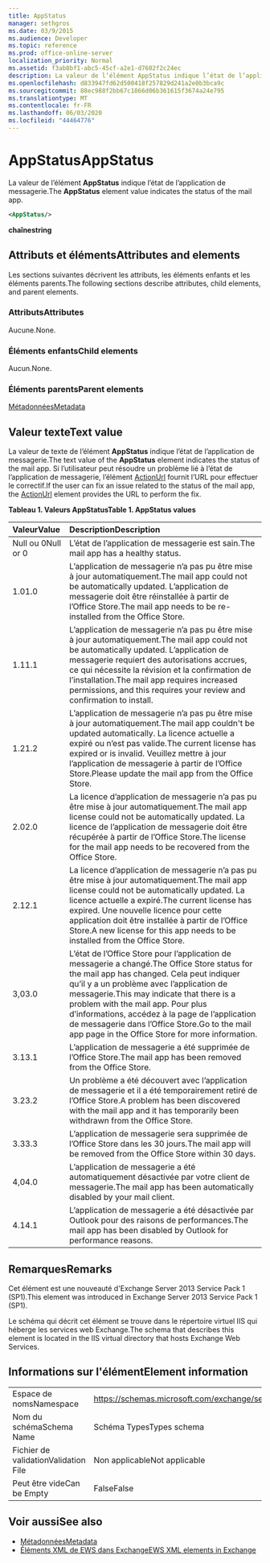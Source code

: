 ```yaml
---
title: AppStatus
manager: sethgros
ms.date: 03/9/2015
ms.audience: Developer
ms.topic: reference
ms.prod: office-online-server
localization_priority: Normal
ms.assetid: f3ab8bf1-abc5-45cf-a2e1-d7602f2c24ec
description: La valeur de l’élément AppStatus indique l’état de l’application de messagerie.
ms.openlocfilehash: d833947fd62d500418f257829d241a2e0b3bca9c
ms.sourcegitcommit: 88ec988f2bb67c1866d06b361615f3674a24e795
ms.translationtype: MT
ms.contentlocale: fr-FR
ms.lasthandoff: 06/03/2020
ms.locfileid: "44464776"
---
```

# <a name="appstatus"></a><span data-ttu-id="8cecc-103">AppStatus</span><span class="sxs-lookup"><span data-stu-id="8cecc-103">AppStatus</span></span>

<span data-ttu-id="8cecc-104">La valeur de l’élément **AppStatus** indique l’état de l’application de messagerie.</span><span class="sxs-lookup"><span data-stu-id="8cecc-104">The **AppStatus** element value indicates the status of the mail app.</span></span> 
  
```XML
<AppStatus/>
```

 <span data-ttu-id="8cecc-105">**chaîne**</span><span class="sxs-lookup"><span data-stu-id="8cecc-105">**string**</span></span>
## <a name="attributes-and-elements"></a><span data-ttu-id="8cecc-106">Attributs et éléments</span><span class="sxs-lookup"><span data-stu-id="8cecc-106">Attributes and elements</span></span>

<span data-ttu-id="8cecc-107">Les sections suivantes décrivent les attributs, les éléments enfants et les éléments parents.</span><span class="sxs-lookup"><span data-stu-id="8cecc-107">The following sections describe attributes, child elements, and parent elements.</span></span>
  
### <a name="attributes"></a><span data-ttu-id="8cecc-108">Attributs</span><span class="sxs-lookup"><span data-stu-id="8cecc-108">Attributes</span></span>

<span data-ttu-id="8cecc-109">Aucune.</span><span class="sxs-lookup"><span data-stu-id="8cecc-109">None.</span></span>
  
### <a name="child-elements"></a><span data-ttu-id="8cecc-110">Éléments enfants</span><span class="sxs-lookup"><span data-stu-id="8cecc-110">Child elements</span></span>

<span data-ttu-id="8cecc-111">Aucun.</span><span class="sxs-lookup"><span data-stu-id="8cecc-111">None.</span></span>
  
### <a name="parent-elements"></a><span data-ttu-id="8cecc-112">Éléments parents</span><span class="sxs-lookup"><span data-stu-id="8cecc-112">Parent elements</span></span>

[<span data-ttu-id="8cecc-113">Métadonnées</span><span class="sxs-lookup"><span data-stu-id="8cecc-113">Metadata</span></span>](metadata-ex15websvcsotherref.md)
  
## <a name="text-value"></a><span data-ttu-id="8cecc-114">Valeur texte</span><span class="sxs-lookup"><span data-stu-id="8cecc-114">Text value</span></span>

<span data-ttu-id="8cecc-115">La valeur de texte de l’élément **AppStatus** indique l’état de l’application de messagerie.</span><span class="sxs-lookup"><span data-stu-id="8cecc-115">The text value of the **AppStatus** element indicates the status of the mail app.</span></span> <span data-ttu-id="8cecc-116">Si l’utilisateur peut résoudre un problème lié à l’état de l’application de messagerie, l’élément [ActionUrl](actionurl.md) fournit l’URL pour effectuer le correctif.</span><span class="sxs-lookup"><span data-stu-id="8cecc-116">If the user can fix an issue related to the status of the mail app, the [ActionUrl](actionurl.md) element provides the URL to perform the fix.</span></span> 
  
<span data-ttu-id="8cecc-117">**Tableau 1. Valeurs AppStatus**</span><span class="sxs-lookup"><span data-stu-id="8cecc-117">**Table 1. AppStatus values**</span></span>

|<span data-ttu-id="8cecc-118">**Valeur**</span><span class="sxs-lookup"><span data-stu-id="8cecc-118">**Value**</span></span>|<span data-ttu-id="8cecc-119">**Description**</span><span class="sxs-lookup"><span data-stu-id="8cecc-119">**Description**</span></span>|
|:-----|:-----|
|<span data-ttu-id="8cecc-120">Null ou 0</span><span class="sxs-lookup"><span data-stu-id="8cecc-120">Null or 0</span></span>  <br/> |<span data-ttu-id="8cecc-121">L’état de l’application de messagerie est sain.</span><span class="sxs-lookup"><span data-stu-id="8cecc-121">The mail app has a healthy status.</span></span>  <br/> |
|<span data-ttu-id="8cecc-122">1.0</span><span class="sxs-lookup"><span data-stu-id="8cecc-122">1.0</span></span>  <br/> |<span data-ttu-id="8cecc-123">L’application de messagerie n’a pas pu être mise à jour automatiquement.</span><span class="sxs-lookup"><span data-stu-id="8cecc-123">The mail app could not be automatically updated.</span></span> <span data-ttu-id="8cecc-124">L’application de messagerie doit être réinstallée à partir de l’Office Store.</span><span class="sxs-lookup"><span data-stu-id="8cecc-124">The mail app needs to be re-installed from the Office Store.</span></span>  <br/> |
|<span data-ttu-id="8cecc-125">1.1</span><span class="sxs-lookup"><span data-stu-id="8cecc-125">1.1</span></span>  <br/> |<span data-ttu-id="8cecc-126">L’application de messagerie n’a pas pu être mise à jour automatiquement.</span><span class="sxs-lookup"><span data-stu-id="8cecc-126">The mail app could not be automatically updated.</span></span> <span data-ttu-id="8cecc-127">L’application de messagerie requiert des autorisations accrues, ce qui nécessite la révision et la confirmation de l’installation.</span><span class="sxs-lookup"><span data-stu-id="8cecc-127">The mail app requires increased permissions, and this requires your review and confirmation to install.</span></span>  <br/> |
|<span data-ttu-id="8cecc-128">1.2</span><span class="sxs-lookup"><span data-stu-id="8cecc-128">1.2</span></span>  <br/> |<span data-ttu-id="8cecc-129">L’application de messagerie n’a pas pu être mise à jour automatiquement.</span><span class="sxs-lookup"><span data-stu-id="8cecc-129">The mail app couldn't be updated automatically.</span></span> <span data-ttu-id="8cecc-130">La licence actuelle a expiré ou n’est pas valide.</span><span class="sxs-lookup"><span data-stu-id="8cecc-130">The current license has expired or is invalid.</span></span> <span data-ttu-id="8cecc-131">Veuillez mettre à jour l’application de messagerie à partir de l’Office Store.</span><span class="sxs-lookup"><span data-stu-id="8cecc-131">Please update the mail app from the Office Store.</span></span>  <br/> |
|<span data-ttu-id="8cecc-132">2.0</span><span class="sxs-lookup"><span data-stu-id="8cecc-132">2.0</span></span>  <br/> |<span data-ttu-id="8cecc-133">La licence d’application de messagerie n’a pas pu être mise à jour automatiquement.</span><span class="sxs-lookup"><span data-stu-id="8cecc-133">The mail app license could not be automatically updated.</span></span> <span data-ttu-id="8cecc-134">La licence de l’application de messagerie doit être récupérée à partir de l’Office Store.</span><span class="sxs-lookup"><span data-stu-id="8cecc-134">The license for the mail app needs to be recovered from the Office Store.</span></span>  <br/> |
|<span data-ttu-id="8cecc-135">2.1</span><span class="sxs-lookup"><span data-stu-id="8cecc-135">2.1</span></span>  <br/> |<span data-ttu-id="8cecc-136">La licence d’application de messagerie n’a pas pu être mise à jour automatiquement.</span><span class="sxs-lookup"><span data-stu-id="8cecc-136">The mail app license could not be automatically updated.</span></span> <span data-ttu-id="8cecc-137">La licence actuelle a expiré.</span><span class="sxs-lookup"><span data-stu-id="8cecc-137">The current license has expired.</span></span> <span data-ttu-id="8cecc-138">Une nouvelle licence pour cette application doit être installée à partir de l’Office Store.</span><span class="sxs-lookup"><span data-stu-id="8cecc-138">A new license for this app needs to be installed from the Office Store.</span></span>  <br/> |
|<span data-ttu-id="8cecc-139">3,0</span><span class="sxs-lookup"><span data-stu-id="8cecc-139">3.0</span></span>  <br/> |<span data-ttu-id="8cecc-140">L’état de l’Office Store pour l’application de messagerie a changé.</span><span class="sxs-lookup"><span data-stu-id="8cecc-140">The Office Store status for the mail app has changed.</span></span> <span data-ttu-id="8cecc-141">Cela peut indiquer qu’il y a un problème avec l’application de messagerie.</span><span class="sxs-lookup"><span data-stu-id="8cecc-141">This may indicate that there is a problem with the mail app.</span></span> <span data-ttu-id="8cecc-142">Pour plus d’informations, accédez à la page de l’application de messagerie dans l’Office Store.</span><span class="sxs-lookup"><span data-stu-id="8cecc-142">Go to the mail app page in the Office Store for more information.</span></span>  <br/> |
|<span data-ttu-id="8cecc-143">3.1</span><span class="sxs-lookup"><span data-stu-id="8cecc-143">3.1</span></span>  <br/> |<span data-ttu-id="8cecc-144">L’application de messagerie a été supprimée de l’Office Store.</span><span class="sxs-lookup"><span data-stu-id="8cecc-144">The mail app has been removed from the Office Store.</span></span>  <br/> |
|<span data-ttu-id="8cecc-145">3.2</span><span class="sxs-lookup"><span data-stu-id="8cecc-145">3.2</span></span>  <br/> |<span data-ttu-id="8cecc-146">Un problème a été découvert avec l’application de messagerie et il a été temporairement retiré de l’Office Store.</span><span class="sxs-lookup"><span data-stu-id="8cecc-146">A problem has been discovered with the mail app and it has temporarily been withdrawn from the Office Store.</span></span>  <br/> |
|<span data-ttu-id="8cecc-147">3.3</span><span class="sxs-lookup"><span data-stu-id="8cecc-147">3.3</span></span>  <br/> |<span data-ttu-id="8cecc-148">L’application de messagerie sera supprimée de l’Office Store dans les 30 jours.</span><span class="sxs-lookup"><span data-stu-id="8cecc-148">The mail app will be removed from the Office Store within 30 days.</span></span>  <br/> |
|<span data-ttu-id="8cecc-149">4,0</span><span class="sxs-lookup"><span data-stu-id="8cecc-149">4.0</span></span>  <br/> |<span data-ttu-id="8cecc-150">L’application de messagerie a été automatiquement désactivée par votre client de messagerie.</span><span class="sxs-lookup"><span data-stu-id="8cecc-150">The mail app has been automatically disabled by your mail client.</span></span>  <br/> |
|<span data-ttu-id="8cecc-151">4.1</span><span class="sxs-lookup"><span data-stu-id="8cecc-151">4.1</span></span>  <br/> |<span data-ttu-id="8cecc-152">L’application de messagerie a été désactivée par Outlook pour des raisons de performances.</span><span class="sxs-lookup"><span data-stu-id="8cecc-152">The mail app has been disabled by Outlook for performance reasons.</span></span>  <br/> |
   
## <a name="remarks"></a><span data-ttu-id="8cecc-153">Remarques</span><span class="sxs-lookup"><span data-stu-id="8cecc-153">Remarks</span></span>

<span data-ttu-id="8cecc-154">Cet élément est une nouveauté d'Exchange Server 2013 Service Pack 1 (SP1).</span><span class="sxs-lookup"><span data-stu-id="8cecc-154">This element was introduced in Exchange Server 2013 Service Pack 1 (SP1).</span></span>
  
<span data-ttu-id="8cecc-155">Le schéma qui décrit cet élément se trouve dans le répertoire virtuel IIS qui héberge les services web Exchange.</span><span class="sxs-lookup"><span data-stu-id="8cecc-155">The schema that describes this element is located in the IIS virtual directory that hosts Exchange Web Services.</span></span>
  
## <a name="element-information"></a><span data-ttu-id="8cecc-156">Informations sur l'élément</span><span class="sxs-lookup"><span data-stu-id="8cecc-156">Element information</span></span>

|||
|:-----|:-----|
|<span data-ttu-id="8cecc-157">Espace de noms</span><span class="sxs-lookup"><span data-stu-id="8cecc-157">Namespace</span></span>  <br/> | https://schemas.microsoft.com/exchange/services/2006/types  <br/> |
|<span data-ttu-id="8cecc-158">Nom du schéma</span><span class="sxs-lookup"><span data-stu-id="8cecc-158">Schema Name</span></span>  <br/> |<span data-ttu-id="8cecc-159">Schéma Types</span><span class="sxs-lookup"><span data-stu-id="8cecc-159">Types schema</span></span>  <br/> |
|<span data-ttu-id="8cecc-160">Fichier de validation</span><span class="sxs-lookup"><span data-stu-id="8cecc-160">Validation File</span></span>  <br/> |<span data-ttu-id="8cecc-161">Non applicable</span><span class="sxs-lookup"><span data-stu-id="8cecc-161">Not applicable</span></span>  <br/> |
|<span data-ttu-id="8cecc-162">Peut être vide</span><span class="sxs-lookup"><span data-stu-id="8cecc-162">Can be Empty</span></span>  <br/> |<span data-ttu-id="8cecc-163">False</span><span class="sxs-lookup"><span data-stu-id="8cecc-163">False</span></span>  <br/> |
   
## <a name="see-also"></a><span data-ttu-id="8cecc-164">Voir aussi</span><span class="sxs-lookup"><span data-stu-id="8cecc-164">See also</span></span>

- [<span data-ttu-id="8cecc-165">Métadonnées</span><span class="sxs-lookup"><span data-stu-id="8cecc-165">Metadata</span></span>](metadata-ex15websvcsotherref.md)
- [<span data-ttu-id="8cecc-166">Éléments XML de EWS dans Exchange</span><span class="sxs-lookup"><span data-stu-id="8cecc-166">EWS XML elements in Exchange</span></span>](ews-xml-elements-in-exchange.md)

